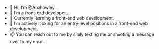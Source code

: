 - 👋 Hi, I’m @Anahowley
- 👀 I’m a front-end developer...
- 🌱 Currently learning a front-end web development. 
- 💞️ I’m actively looking for an entry-level positions in a front-end web development.
- 📫 You can reach out to me by simly texting me or shooting a message over to my email.

<!---
Anahowley/Anahowley is a ✨ special ✨ repository because its `README.md` (this file) appears on your GitHub profile.
You can click the Preview link to take a look at your changes.
--->
